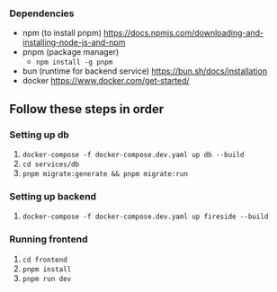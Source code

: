 ### Dependencies

- npm (to install pnpm) https://docs.npmjs.com/downloading-and-installing-node-js-and-npm
- pnpm (package manager)
  - `npm install -g pnpm`
- bun (runtime for backend service) https://bun.sh/docs/installation
- docker https://www.docker.com/get-started/

## Follow these steps in order

### Setting up db

1. `docker-compose -f docker-compose.dev.yaml up db --build`
2. `cd services/db`
3. `pnpm migrate:generate && pnpm migrate:run`

### Setting up backend

1. `docker-compose -f docker-compose.dev.yaml up fireside --build`

### Running frontend

1. `cd frontend`
2. `pnpm install`
3. `pnpm run dev`
